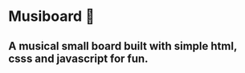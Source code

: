 # Musiboard :musical_keyboard:

## A musical small board built with simple html, csss and javascript for fun.


